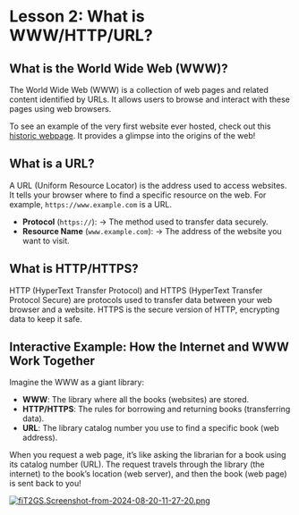# **Lesson 2: What is WWW/HTTP/URL?**

## **What is the World Wide Web (WWW)?**
The World Wide Web (WWW) is a collection of web pages and related content identified by URLs. It allows users to browse and interact with these pages using web browsers.

To see an example of the very first website ever hosted, check out this [historic webpage](http://info.cern.ch/hypertext/WWW/TheProject.html). It provides a glimpse into the origins of the web!

## **What is a URL?**
A URL (Uniform Resource Locator) is the address used to access websites. It tells your browser where to find a specific resource on the web. For example, `https://www.example.com` is a URL.

- **Protocol** (`https://`): → The method used to transfer data securely.
- **Resource Name** (`www.example.com`): → The address of the website you want to visit.

## **What is HTTP/HTTPS?**
HTTP (HyperText Transfer Protocol) and HTTPS (HyperText Transfer Protocol Secure) are protocols used to transfer data between your web browser and a website. HTTPS is the secure version of HTTP, encrypting data to keep it safe.

## **Interactive Example: How the Internet and WWW Work Together**
Imagine the WWW as a giant library:
- **WWW**: The library where all the books (websites) are stored.
- **HTTP/HTTPS**: The rules for borrowing and returning books (transferring data).
- **URL**: The library catalog number you use to find a specific book (web address).

When you request a web page, it’s like asking the librarian for a book using its catalog number (URL). The request travels through the library (the internet) to the book’s location (web server), and then the book (web page) is sent back to you!

[![fiT2GS.Screenshot-from-2024-08-20-11-27-20.png](https://i.im.ge/2024/08/20/fiT2GS.Screenshot-from-2024-08-20-11-27-20.png)](https://im.ge/i/Screenshot-from-2024-08-20-11-27-20.fiT2GS)




<!--stackedit_data:
eyJoaXN0b3J5IjpbLTY5NTk4NjI2MCwyODkyNTQxMTJdfQ==
-->